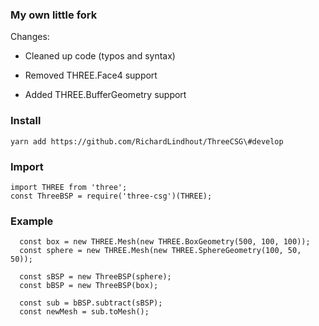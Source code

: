 ### My own little fork

Changes:

- Cleaned up code (typos and syntax)

- Removed THREE.Face4 support

- Added THREE.BufferGeometry support

### Install
```
yarn add https://github.com/RichardLindhout/ThreeCSG\#develop
```

### Import
```
import THREE from 'three';
const ThreeBSP = require('three-csg')(THREE);

```



### Example
```
  const box = new THREE.Mesh(new THREE.BoxGeometry(500, 100, 100));
  const sphere = new THREE.Mesh(new THREE.SphereGeometry(100, 50, 50));

  const sBSP = new ThreeBSP(sphere);
  const bBSP = new ThreeBSP(box);

  const sub = bBSP.subtract(sBSP);
  const newMesh = sub.toMesh();
  
  ```
